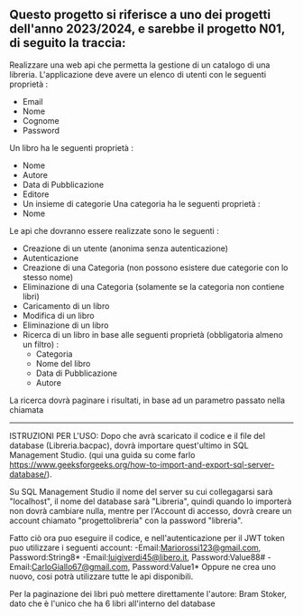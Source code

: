 Questo progetto si riferisce a uno dei progetti dell'anno 2023/2024, e sarebbe il progetto N01, di seguito la traccia:
------------------------------------------------------------------------------
Realizzare una web api che permetta la gestione di un catalogo di una libreria.
L'applicazione deve avere un elenco di utenti con le seguenti proprietà :
- Email
- Nome 
- Cognome
- Password

Un libro ha le seguenti proprietà :
- Nome
- Autore
- Data di Pubblicazione
- Editore
- Un insieme di categorie
Una categoria ha le seguenti proprietà :
- Nome

Le api che dovranno essere realizzate sono le seguenti :
 - Creazione di un utente (anonima senza autenticazione)
 - Autenticazione
 - Creazione di una Categoria (non possono esistere due categorie con lo stesso nome)
 - Eliminazione di una Categoria (solamente se la categoria non contiene libri)
 - Caricamento di un libro
 - Modifica di un libro
 - Eliminazione di un libro
 - Ricerca di un libro in base alle seguenti proprietà (obbligatoria almeno un filtro) :
      - Categoria
      - Nome del libro
      - Data di Pubblicazione
      - Autore

La ricerca dovrà paginare i risultati, in base ad un parametro passato nella chiamata

--------------------------------------------------------------------------------------------

ISTRUZIONI PER L'USO:
Dopo che avrà scaricato il codice e il file del database (Libreria.bacpac), dovrà importare quest'ultimo in SQL Management Studio. (qui una guida su come farlo https://www.geeksforgeeks.org/how-to-import-and-export-sql-server-database/).

Su SQL Management Studio il nome del server su cui collegagarsi sarà "localhost", il nome del database sarà "Libreria", quindi quando lo importerà non dovrà cambiare nulla, mentre per l'Account di accesso, dovrà creare un account chiamato "progettolibreria" con la password "libreria".

Fatto ciò ora puo eseguire il codice, e nell'autenticazione per il JWT token puo utilizzare i seguenti account:
-Email:Mariorossi123@gmail.com, Password:String8*
-Email:luigiverdi45@libero.it, Password:Value88#
-Email:CarloGiallo67@gmail.com, Password:Value1*
Oppure ne crea uno nuovo, cosi potrà utilizzare tutte le api disponibili.

Per la paginazione dei libri può mettere direttamente l'autore: Bram Stoker, dato che è l'unico che ha 6 libri all'interno del database



